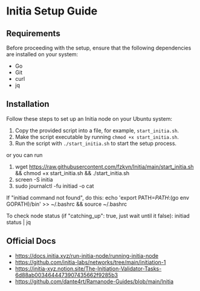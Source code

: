 # Initia Setup Guide

## Requirements

Before proceeding with the setup, ensure that the following dependencies are installed on your system:

- Go
- Git
- curl
- jq

## Installation

Follow these steps to set up an Initia node on your Ubuntu system:

1. Copy the provided script into a file, for example, `start_initia.sh`.
2. Make the script executable by running `chmod +x start_initia.sh`.
3. Run the script with `./start_initia.sh` to start the setup process.

or you can run
1. wget https://raw.githubusercontent.com/fzkvn/Initia/main/start_initia.sh && chmod +x start_initia.sh && ./start_initia.sh
2. screen -S initia
3. sudo journalctl -fu initiad -o cat

If "initiad command not found", do this:
echo 'export PATH=$PATH:$(go env GOPATH)/bin' >> ~/.bashrc && source ~/.bashrc

To check node status (if "catching_up": true, just wait until it false):
initiad status | jq

## Official Docs
- https://docs.initia.xyz/run-initia-node/running-initia-node
- https://github.com/initia-labs/networks/tree/main/initiation-1
- https://initia-xyz.notion.site/The-Initiation-Validator-Tasks-6d88ab0034644473907435662f9285b3
- https://github.com/dante4rt/Ramanode-Guides/blob/main/Initia

